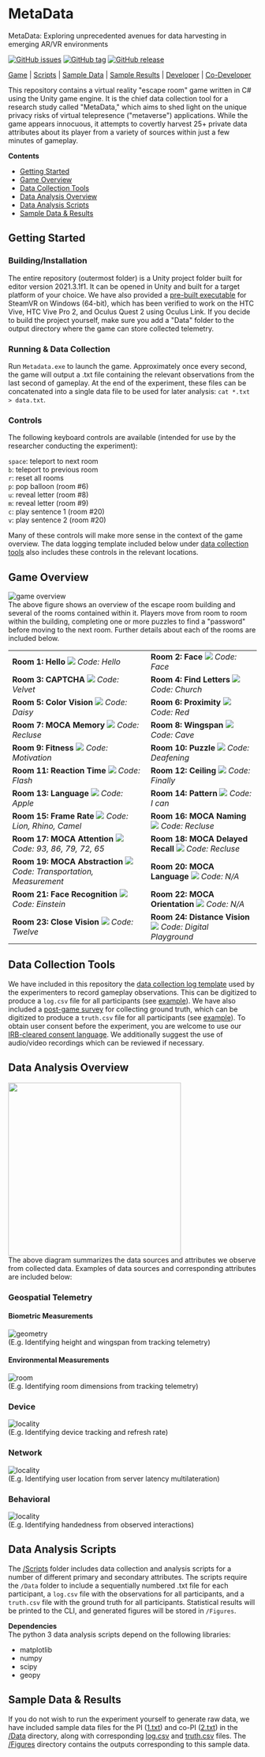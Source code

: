 # MetaData
MetaData: Exploring unprecedented avenues for data harvesting in emerging AR/VR environments

[![GitHub issues](https://img.shields.io/github/issues/vcninc/metadata)](https://github.com/vcninc/metadata/issues)
[![GitHub tag](https://img.shields.io/github/tag/vcninc/metadata.svg)](https://github.com/vcninc/metadata/tags)
[![GitHub release](https://img.shields.io/github/release/vcninc/metadata.svg)](https://github.com/vcninc/metadata/releases)

[Game](https://github.com/VCNinc/MetaData/releases) |
[Scripts](https://github.com/VCNinc/MetaData/tree/main/Scripts) |
[Sample Data](https://github.com/VCNinc/MetaData/tree/main/Data) |
[Sample Results](https://github.com/VCNinc/MetaData/tree/main/Figures) |
[Developer](https://github.com/VCNinc) |
[Co-Developer](https://github.com/gonzalo-munillag)

This repository contains a virtual reality "escape room" game written in C# using the Unity game engine. It is the chief data collection tool for a research study called "MetaData," which aims to shed light on the unique privacy risks of virtual telepresence ("metaverse") applications. While the game appears innocuous, it attempts to covertly harvest 25+ private data attributes about its player from a variety of sources within just a few minutes of gameplay.

__Contents__
- [Getting Started](#getting-started)
- [Game Overview](#game-overview)
- [Data Collection Tools](#data-collection-tools)
- [Data Analysis Overview](#data-analysis-overview)
- [Data Analysis Scripts](#data-analysis-scripts)
- [Sample Data & Results](#sample-data--results)

## Getting Started
### Building/Installation
The entire repository (outermost folder) is a Unity project folder built for editor version 2021.3.1f1. It can be opened in Unity and built for a target platform of your choice. We have also provided a [pre-built executable](https://github.com/VCNinc/MetaData/releases) for SteamVR on Windows (64-bit), which has been verified to work on the HTC Vive, HTC Vive Pro 2, and Oculus Quest 2 using Oculus Link. If you decide to build the project yourself, make sure you add a "Data" folder to the output directory where the game can store collected telemetry.

### Running & Data Collection
Run `Metadata.exe` to launch the game. Approximately once every second, the game will output a .txt file containing the relevant observations from the last second of gameplay. At the end of the experiment, these files can be concatenated into a single data file to be used for later analysis: `cat *.txt > data.txt`.

### Controls
The following keyboard controls are available (intended for use by the researcher conducting the experiment):

`space`: teleport to next room<br>
`b`: teleport to previous room<br>
`r`: reset all rooms<br>
`p`: pop balloon (room #6)<br>
`u`: reveal letter (room #8)<br>
`m`: reveal letter (room #9)<br>
`c`: play sentence 1 (room #20)<br>
`v`: play sentence 2 (room #20)<br>

Many of these controls will make more sense in the context of the game overview. The data logging template included below under [data collection tools](#data-collection-tools) also includes these controls in the relevant locations.

## Game Overview
![game overview](Images/all-label.png)<br>
The above figure shows an overview of the escape room building and several of the rooms contained within it. Players move from room to room within the building, completing one or more puzzles to find a "password" before moving to the next room. Further details about each of the rooms are included below.

<table>
  <tr>
    <td>
      <b>Room 1: Hello</b>
      <img src="Images/image10.png" />
      <i>Code: Hello</i>
    </td>
    <td>
      <b>Room 2: Face</b>
      <img src="Images/image6.png" />
      <i>Code: Face</i>
    </td>
  </tr>
  <tr>
    <td>
      <b>Room 3: CAPTCHA</b>
      <img src="Images/image11.png" />
      <i>Code: Velvet</i>
    </td>
    <td>
      <b>Room 4: Find Letters</b>
      <img src="Images/image7.png" />
      <i>Code: Church</i>
    </td>
  </tr>
  <tr>
    <td>
      <b>Room 5: Color Vision</b>
      <img src="Images/image8.png" />
      <i>Code: Daisy</i>
    </td>
    <td>
      <b>Room 6: Proximity</b>
      <img src="Images/image14.png" />
      <i>Code: Red</i>
    </td>
  </tr>
  <tr>
    <td>
      <b>Room 7: MOCA Memory</b>
      <img src="Images/image15.png" />
      <i>Code: Recluse</i>
    </td>
    <td>
      <b>Room 8: Wingspan</b>
      <img src="Images/image3.png" />
      <i>Code: Cave</i>
    </td>
  </tr>
  <tr>
    <td>
      <b>Room 9: Fitness</b>
      <img src="Images/fitness.png" />
      <i>Code: Motivation</i>
    </td>
    <td>
      <b>Room 10: Puzzle</b>
      <img src="Images/image5.png" />
      <i>Code: Deafening</i>
    </td>
  </tr>
  <tr>
    <td>
      <b>Room 11: Reaction Time</b>
      <img src="Images/reaction.png" />
      <i>Code: Flash</i>
    </td>
    <td>
      <b>Room 12: Ceiling</b>
      <img src="Images/image1.png" />
      <i>Code: Finally</i>
    </td>
  </tr>
  <tr>
    <td>
      <b>Room 13: Language</b>
      <img src="Images/language.png" />
      <i>Code: Apple</i>
    </td>
    <td>
      <b>Room 14: Pattern</b>
      <img src="Images/image18.png" />
      <i>Code: I can</i>
    </td>
  </tr>
  <tr>
    <td>
      <b>Room 15: Frame Rate</b>
      <img src="Images/image19.png" />
      <i>Code: Lion, Rhino, Camel</i>
    </td>
    <td>
      <b>Room 16: MOCA Naming</b>
      <img src="Images/image2.png" />
      <i>Code: Recluse</i>
    </td>
  </tr>
  <tr>
    <td>
      <b>Room 17: MOCA Attention</b>
      <img src="Images/image17.png" />
      <i>Code: 93, 86, 79, 72, 65</i>
    </td>
    <td>
      <b>Room 18: MOCA Delayed Recall</b>
      <img src="Images/image15.png" />
      <i>Code: Recluse</i>
    </td>
  </tr>
  <tr>
    <td>
      <b>Room 19: MOCA Abstraction</b>
      <img src="Images/image16.png" />
      <i>Code: Transportation, Measurement</i>
    </td>
    <td>
      <b>Room 20: MOCA Language</b>
      <img src="Images/image4.png" />
      <i>Code: N/A</i>
    </td>
  </tr>
  <tr>
    <td>
      <b>Room 21: Face Recognition</b>
      <img src="Images/image4.png" />
      <i>Code: Einstein</i>
    </td>
    <td>
      <b>Room 22: MOCA Orientation</b>
      <img src="Images/image13.png" />
      <i>Code: N/A</i>
    </td>
  </tr>
  <tr>
    <td>
      <b>Room 23: Close Vision</b>
      <img src="Images/image9.png" />
      <i>Code: Twelve</i>
    </td>
    <td>
      <b>Room 24: Distance Vision</b>
      <img src="Images/distance.png" />
      <i>Code: Digital Playground</i>
    </td>
  </tr>
</table>

## Data Collection Tools
We have included in this repository the [data collection log template](https://github.com/VCNinc/MetaData/blob/main/Docs/Metadata_Log.pdf) used by the experimenters to record gameplay observations. This can be digitized to produce a `log.csv` file for all participants (see [example](https://github.com/VCNinc/MetaData/blob/main/Data/log.csv)). We have also included a [post-game survey](https://github.com/VCNinc/MetaData/blob/main/Docs/Metadata_Survey.pdf) for collecting ground truth, which can be digitized to produce a `truth.csv` file for all participants (see [example](https://github.com/VCNinc/MetaData/blob/main/Data/truth.csv)). To obtain user consent before the experiment, you are welcome to use our [IRB-cleared consent language](https://github.com/VCNinc/MetaData/blob/main/Docs/Metadata_Consent.pdf). We additionally suggest the use of audio/video recordings which can be reviewed if necessary.

## Data Analysis Overview
<img src="Images/method.png" width="350px" /><br />
The above diagram summarizes the data sources and attributes we observe from collected data. Examples of data sources and corresponding attributes are included below:

### Geospatial Telemetry
#### Biometric Measurements
![geometry](Images/geometry.png)<br>
(E.g. Identifying height and wingspan from tracking telemetry)

#### Environmental Measurements
![room](Images/room.png)<br>
(E.g. Identifying room dimensions from tracking telemetry)

### Device
![locality](Images/device-hist.png)<br>
(E.g. Identifying device tracking and refresh rate)

### Network
![locality](Images/locality.png)<br>
(E.g. Identifying user location from server latency multilateration)

### Behavioral
![locality](Images/handedness.png)<br>
(E.g. Identifying handedness from observed interactions)

## Data Analysis Scripts
The [/Scripts](https://github.com/VCNinc/MetaData/tree/main/Scripts) folder includes data collection and analysis scripts for a number of different primary and secondary attributes. The scripts require the `/Data` folder to include a sequentially numbered .txt file for each participant, a `log.csv` file with the observations for all participants, and a `truth.csv` file with the ground truth for all participants. Statistical results will be printed to the CLI, and generated figures will be stored in `/Figures`.

**Dependencies**<br>
The python 3 data analysis scripts depend on the following libraries:
- matplotlib
- numpy
- scipy
- geopy

## Sample Data & Results
If you do not wish to run the experiment yourself to generate raw data, we have included sample data files for the PI ([1.txt](https://github.com/VCNinc/MetaData/blob/main/Data/1.txt)) and co-PI ([2.txt](https://github.com/VCNinc/MetaData/blob/main/Data/2.txt)) in the [/Data](https://github.com/VCNinc/MetaData/tree/main/Data) directory, along with corresponding [log.csv](https://github.com/VCNinc/MetaData/blob/main/Data/log.csv) and [truth.csv](https://github.com/VCNinc/MetaData/blob/main/Data/truth.csv) files. The [/Figures](https://github.com/VCNinc/MetaData/tree/main/Figures) directory contains the outputs corresponding to this sample data.
